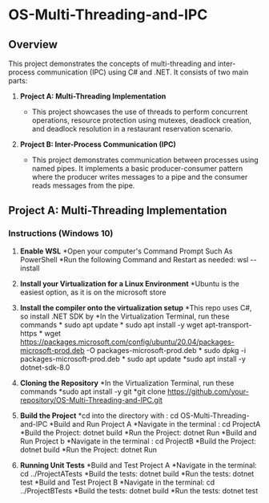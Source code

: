 # OS-Multi-Threading-and-IPC

## Overview

This project demonstrates the concepts of multi-threading and inter-process communication (IPC) using C# and .NET. It consists of two main parts:

1. **Project A: Multi-Threading Implementation**
   - This project showcases the use of threads to perform concurrent operations, resource protection using mutexes, deadlock creation, and deadlock resolution in a restaurant reservation scenario.

2. **Project B: Inter-Process Communication (IPC)**
   - This project demonstrates communication between processes using named pipes. It implements a basic producer-consumer pattern where the producer writes messages to a pipe and the consumer reads messages from the pipe.

## Project A: Multi-Threading Implementation


### Instructions (Windows 10)

1. **Enable WSL**
    *Open your computer's Command Prompt Such As PowerShell
    *Run the following Command and Restart as needed: wsl --install

2. **Install your Virtualization for a Linux Environment**
    *Ubuntu is the easiest option, as it is on the microsoft store

3. **Install the compiler onto the virtualization setup**
    *This repo uses C#, so install .NET SDK by
        *In the Virtualization Terminal, run these commands
            * sudo apt update
            * sudo apt install -y wget apt-transport-https
            * wget https://packages.microsoft.com/config/ubuntu/20.04/packages-microsoft-prod.deb -O packages-microsoft-prod.deb
            * sudo dpkg -i packages-microsoft-prod.deb
            * sudo apt update
            *sudo apt install -y dotnet-sdk-8.0

4. **Cloning the Repository**
    *In the Virtualization Terminal, run these commands
        *sudo apt install -y git
        *git clone https://github.com/your-repository/OS-Multi-Threading-and-IPC.git    

5. **Build the Project**
    *cd into the directory with : cd OS-Multi-Threading-and-IPC
    *Build and Run Project A
        *Navigate in the terminal : cd ProjectA
        *Build the Project: dotnet build
        *Run the Project: dotnet Run
    *Build and Run Project b
        *Navigate in the terminal : cd ProjectB
        *Build the Project: dotnet build
        *Run the Project: dotnet Run

6. **Running Unit Tests**
    *Build and Test Project A
        *Navigate in the terminal: cd ../ProjectATests
        *Build the tests: dotnet build
        *Run the tests: dotnet test
    *Build and Test Project B
        *Navigate in the terminal: cd ../ProjectBTests
        *Build the tests: dotnet build
        *Run the tests: dotnet test   